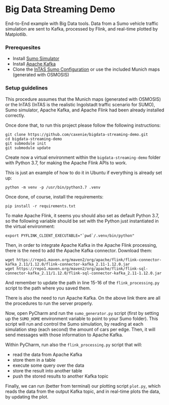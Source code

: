 # Big Data Streaming Demo

End-to-End example with Big Data tools. Data from a Sumo vehicle traffic simulation are sent to Kafka, processed by Flink, and real-time plotted by Matplotlib.

### Prerequesites

- Install [Sumo Simulator](https://sumo.dlr.de/docs/Downloads.php)
- Install [Apache Kafka](https://kafka.apache.org/quickstart)
- Clone the [InTAS Sumo Configuration](https://github.com/silaslobo/InTAS) or use the included Munich maps (generated with OSMOSIS)

### Setup guidelines

This procedure assumes that the Munich maps (generated with OSMOSIS) or the InTAS (InTAS is the realistic Ingolstadt traffic scenario for SUMO), Sumo simulator, Apache Kafka, and Apache Flink had been already installed correctly.

Once done that, to run this project please follow the following instructions:

```
git clone https://github.com/caxenie/bigdata-streaming-demo.git
cd bigdata-streaming-demo
git submodule init
git submodule update
```

Create now a virtual environment within the `bigdata-streaming-demo` folder with
Python 3.7, for making the Apache Flink APIs to work.

This is just an example of how to do it in Ubuntu if everything is already set
up:
```
python -m venv -p /usr/bin/python3.7 .venv
```

Once done, of course, install the requirements:
```
pip install -r requirements.txt
```

To make Apache Flink, it seems you should also set as default Python 3.7, so
the following variable should be set with the Python just instantiated in the
virtual environment:

```
export PYFLINK_CLIENT_EXECUTABLE="`pwd`/.venv/bin/python"
```

Then, in order to integrate Apache Kafka in the Apache Flink processing, there
is the need to add the Apache Kafka connector.
Download them:

```
wget https://repo1.maven.org/maven2/org/apache/flink/flink-connector-kafka_2.11/1.12.0/flink-connector-kafka_2.11-1.12.0.jar
wget https://repo1.maven.org/maven2/org/apache/flink/flink-sql-connector-kafka_2.11/1.12.0/flink-sql-connector-kafka_2.11-1.12.0.jar
```

And remember to update the path in line 15-16 of the `flink_processing.py`
script to the path where you saved them.

There is also the need to run Apache Kafka. On the above link there are all the
procedures to run the server properly.

Now, open PyCharm and run the `sumo_generator.py` script (first by setting up
the `SUMO_HOME` environment variable to point to your Sumo folder).
This script will run and control the Sumo simulation, by reading at each
simulation step (each second) the amount of cars per edge. Then, it will
send messages with those information to Apache Kafka.

Within PyCharm, run also the `flink_processing.py` script that will:
- read the data from Apache Kafka
- store them in a table
- execute some query over the data
- store the result into another table
- push the stored results to another Kafka topic

Finally, we can run (better from terminal) our plotting script `plot.py`, which
reads the data from the output Kafka topic, and in real-time plots the data, by
updating the plot.
